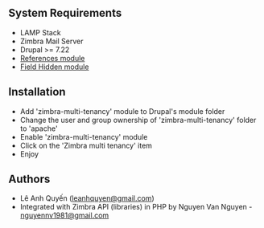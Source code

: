 
## System Requirements
* LAMP Stack
* Zimbra Mail Server
* Drupal >= 7.22
* [References module](https://drupal.org/project/references)
* [Field Hidden module](https://drupal.org/project/field_hidden)


## Installation
* Add 'zimbra-multi-tenancy' module to Drupal's module folder
* Change the user and group ownership of 'zimbra-multi-tenancy' folder to 'apache'
* Enable 'zimbra-multi-tenancy' module
* Click on the 'Zimbra multi tenancy' item
* Enjoy


## Authors
* Lê Anh Quyến (leanhquyen@gmail.com)
* Integrated with Zimbra API (libraries) in PHP by Nguyen Van Nguyen - nguyennv1981@gmail.com
